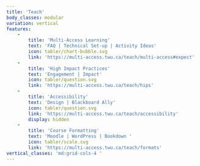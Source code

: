 ```yaml
---
title: 'Teach'
body_classes: modular
variation: vertical
features:
    -
        title: 'Multi-Access Learning'
        text: 'FAQ | Technical Set-up | Activity Ideas'
        icon: tabler/chart-bubble.svg
        link: 'https://multi-access.twu.ca/teach/multi-access#expect'
    -
        title: 'High Impact Practices'
        text: 'Engagement | Impact'
        icon: tabler/question.svg
        link: 'https://multi-access.twu.ca/teach/hips'
    -   
        title: 'Accessibility'
        text: 'Design | Blackboard Ally'
        icon: tabler/question.svg
        link: 'https://multi-access.twu.ca/teach/accessibility'
        display: hidden
    -
        title: 'Course Formatting'
        text: 'Moodle | WordPress | Bookdown '
        icon: tabler/scale.svg
        link: 'https://multi-access.twu.ca/teach/formats'
vertical_classes: 'md:grid-cols-4 '
---
```

